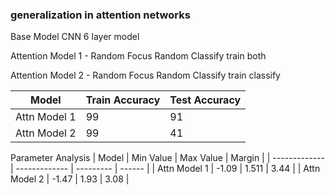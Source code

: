 ### generalization in attention networks

Base Model CNN 6 layer model

Attention Model 1 - Random Focus Random Classify train both

Attention Model 2 - Random Focus Random Classify train classify

| Model        | Train Accuracy | Test Accuracy |
| ------------ | -------------- |  ------------ |
| Attn Model 1 |    99          |  91           |
| Attn Model 2 |    99          |  41           |


Parameter Analysis 
|  Model        |  Min Value    | Max Value | Margin  |
| ------------- | ------------- | --------- | ------  |
| Attn Model 1  |  -1.09        |  1.511    |    3.44 |
| Attn Model 2  | -1.47         |  1.93     |  3.08   |
